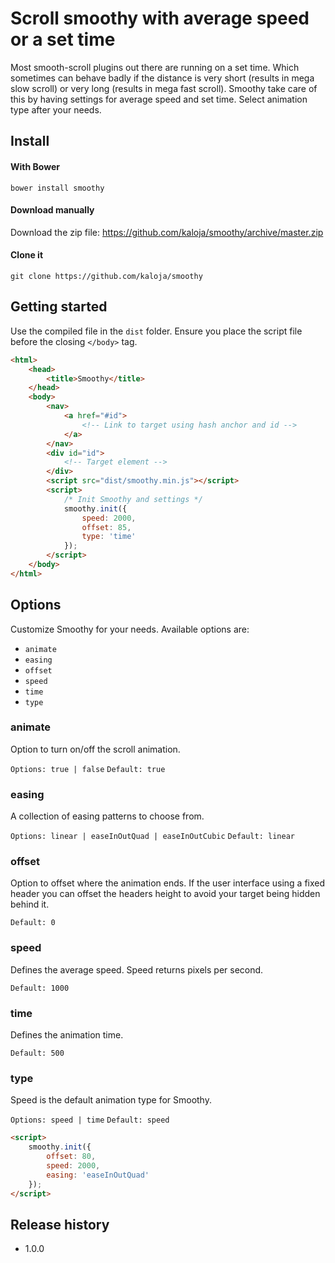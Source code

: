 # Scroll smoothy with average speed or a set time
Most smooth-scroll plugins out there are running on a set time. Which sometimes can behave badly if the distance is very short (results in mega slow scroll) or very long (results in mega fast scroll). Smoothy take care of this by having settings for average speed and set time. Select animation type after your needs.

## Install 
#### With Bower
```
bower install smoothy
```

#### Download manually
Download the zip file: https://github.com/kaloja/smoothy/archive/master.zip 

#### Clone it
```
git clone https://github.com/kaloja/smoothy
```

## Getting started 
Use the compiled file in the `dist` folder. Ensure you place the script file
before the closing `</body>` tag.

```html
<html>
	<head>
		<title>Smoothy</title>
	</head>
	<body>
		<nav>
			<a href="#id">
				<!-- Link to target using hash anchor and id -->
			</a>
		</nav>
		<div id="id">
			<!-- Target element -->
		</div>
		<script src="dist/smoothy.min.js"></script>
		<script>
			/* Init Smoothy and settings */
			smoothy.init({
				speed: 2000,
				offset: 85,
				type: 'time'
			});
		</script>
	</body>
</html>
```

## Options
Customize Smoothy for your needs. Available options are: 

- `animate`
- `easing`
- `offset`
- `speed`
- `time`
- `type`

### animate
Option to turn on/off the scroll animation.

`Options: true | false`
`Default: true`

### easing
A collection of easing patterns to choose from. 

`Options: linear | easeInOutQuad | easeInOutCubic`
`Default: linear`

### offset
Option to offset where the animation ends. If the user interface using a fixed header you can offset the headers height to avoid your target being hidden behind it.

`Default: 0`

### speed
Defines the average speed. Speed returns pixels per second.

`Default: 1000`

### time
Defines the animation time.

`Default: 500`

### type
Speed is the default animation type for Smoothy. 

`Options: speed | time`
`Default: speed`

```html
<script>
	smoothy.init({
		offset: 80,
		speed: 2000,
		easing: 'easeInOutQuad'
	});
</script>
```

## Release history
- 1.0.0
